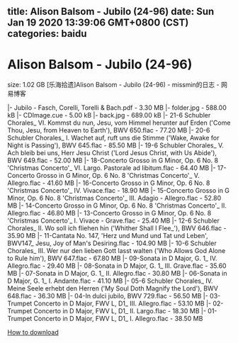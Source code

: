 
title: Alison Balsom - Jubilo (24-96)
date: Sun Jan 19 2020 13:39:06 GMT+0800 (CST)    
categories: baidu
---

# Alison Balsom - Jubilo (24-96)
size: 1.02 GB
 [乐海拾遗]Alison Balsom - Jubilo (24-96) - missmin的日志 - 网易博客
 
|- Jubilo - Fasch, Corelli, Torelli & Bach.pdf - 3.30 MB
|- folder.jpg - 588.00 kB
|- CDImage.cue - 5.00 kB
|- back.jpg - 689.00 kB
|- 21-6 Schubler Chorales_ VI. Kommst du nun, Jesu, vom Himmel herunter auf Erden ('Come Thou, Jesu, from Heaven to Earth'), BWV 650.flac - 77.20 MB
|- 20-6 Schubler Chorales_ I. Wachet auf, ruft uns die Stimme ('Wake, Awake for Night is Passing'), BWV 645.flac - 85.50 MB
|- 19-6 Schubler Chorales_ V. Ach bleib bei uns, Herr Jesu Christ ('Lord Jesus Christ, with Us Abide'), BWV 649.flac - 52.00 MB
|- 18-Concerto Grosso in G Minor, Op. 6 No. 8 'Christmas Concerto'_ VI. Largo. Pastorale ad libitum.flac - 64.40 MB
|- 17-Concerto Grosso in G Minor, Op. 6 No. 8 'Christmas Concerto'_ V. Allegro.flac - 41.60 MB
|- 16-Concerto Grosso in G Minor, Op. 6 No. 8 'Christmas Concerto'_ IV. Vivace.flac - 18.90 MB
|- 15-Concerto Grosso in G Minor, Op. 6 No. 8 'Christmas Concerto'_ III. Adagio - Allegro.flac - 52.80 MB
|- 14-Concerto Grosso in G Minor, Op. 6 No. 8 'Christmas Concerto'_ II. Allegro.flac - 46.80 MB
|- 13-Concerto Grosso in G Minor, Op. 6 No. 8 'Christmas Concerto'_ I. Vivace - Grave.flac - 25.40 MB
|- 12-6 Schubler Chorales_ II. Wo soll ich fliehen hin ('Whither Shall I Flee_'), BWV 646.flac - 35.90 MB
|- 11-Cantata No. 147, 'Herz und Mund und Tat und Leben', BWV147_ Jesu, Joy of Man's Desiring.flac - 104.90 MB
|- 10-6 Schubler Chorales_ III. Wer nur den lieben Gott lasst walten ('Who Allows God Alone to Rule him'), BWV 647.flac - 67.80 MB
|- 09-Sonata in D Major, G. 1_ IV. Allegro.flac - 29.40 MB
|- 08-Sonata in D Major, G. 1_ III. Grave.flac - 35.60 MB
|- 07-Sonata in D Major, G. 1_ II. Allegro.flac - 30.80 MB
|- 06-Sonata in D Major, G. 1_ I. Andante.flac - 41.10 MB
|- 05-6 Schubler Chorales_ IV. Meine Seele erhebt den Herren ('My Soul Doth Magnify the Lord'), BWV 648.flac - 36.30 MB
|- 04-In dulci jubilo, BWV 729.flac - 56.50 MB
|- 03-Trumpet Concerto in D Major, FWV L, D1_ III. Allegro.flac - 53.10 MB
|- 02-Trumpet Concerto in D Major, FWV L, D1_ II. Largo.flac - 18.30 MB
|- 01-Trumpet Concerto in D Major, FWV L, D1_ I. Allegro.flac - 38.50 MB

[How to download](https://bpcam.bemobtrk.com/go/2ceec3aa-1ca2-46d6-b9ff-aaa5c184517c?jno=246)